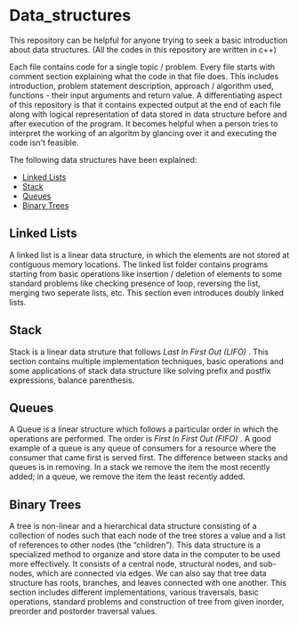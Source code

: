 # Data_structures
This repository can be helpful for anyone trying to seek a basic introduction about data structures. 
(All the codes in this repository are written in c++)

Each file contains code for a single topic / problem. Every file starts with comment section explaining what the code in that file does. This includes introduction, problem statement description, approach / algorithm used, functions - their input arguments and return value. A differentiating aspect of this repository is that it contains expected output at the end of each file along with logical representation of data stored in data structure before and after execution of the program. It becomes helpful when a person tries to interpret the working of an algoritm by glancing over it and executing the code isn't feasible.

The following data structures have been explained:
* [Linked Lists](#linked-lists)
* [Stack](#stack)
* [Queues](#queues)
* [Binary Trees](#binary-trees)

<!-- Linked Lists -->
## Linked Lists
A linked list is a linear data structure, in which the elements are not stored at contiguous memory locations. The linked list folder contains programs starting from basic operations like insertion / deletion of elements to some standard problems like checking presence of loop, reversing the list, merging two seperate lists, etc. This section even introduces doubly linked lists.


<!-- Stack -->
## Stack
Stack is a linear data struture that follows *Last In First Out (LIFO)* . This section contains multiple implementation techniques, basic operations and some applications of stack data structure like solving prefix and postfix expressions, balance parenthesis.

<!-- Queues -->
## Queues
A Queue is a linear structure which follows a particular order in which the operations are performed. The order is *First In First Out (FIFO)* . A good example of a queue is any queue of consumers for a resource where the consumer that came first is served first. The difference between stacks and queues is in removing. In a stack we remove the item the most recently added; in a queue, we remove the item the least recently added.

<!-- Binary Trees -->
## Binary Trees
A tree is non-linear and a hierarchical data structure consisting of a collection of nodes such that each node of the tree stores a value and a list of references to other nodes (the “children”). This data structure is a specialized method to organize and store data in the computer to be used more effectively. It consists of a central node, structural nodes, and sub-nodes, which are connected via edges. We can also say that tree data structure has roots, branches, and leaves connected with one another. This section includes different implementations, various traversals, basic operations, standard problems and construction of tree from given inorder, preorder and postorder traversal values.
